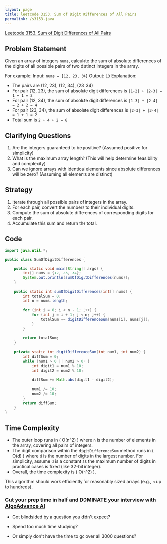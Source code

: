 ```yaml
---
layout: page
title: leetcode 3153. Sum of Digit Differences of All Pairs
permalink: /s3153-java
---
```

[Leetcode 3153. Sum of Digit Differences of All Pairs](https://algoadvance.github.io/algoadvance/l3153)
## Problem Statement

Given an array of integers `nums`, calculate the sum of absolute differences of the digits of all possible pairs of two distinct integers in the array.

For example:
Input: `nums = [12, 23, 34]`
Output: `13`
Explanation:
- The pairs are (12, 23), (12, 34), (23, 34)
- For pair (12, 23), the sum of absolute digit differences is `|1-2| + |2-3| = 1 + 1 = 2`
- For pair (12, 34), the sum of absolute digit differences is `|1-3| + |2-4| = 2 + 2 = 4`
- For pair (23, 34), the sum of absolute digit differences is `|2-3| + |3-4| = 1 + 1 = 2`
- Total sum is `2 + 4 + 2 = 8`

## Clarifying Questions

1. Are the integers guaranteed to be positive? (Assumed positive for simplicity)
2. What is the maximum array length? (This will help determine feasibility and complexity)
3. Can we ignore arrays with identical elements since absolute differences will be zero? (Assuming all elements are distinct)

## Strategy

1. Iterate through all possible pairs of integers in the array.
2. For each pair, convert the numbers to their individual digits.
3. Compute the sum of absolute differences of corresponding digits for each pair.
4. Accumulate this sum and return the total.

## Code

```java
import java.util.*;

public class SumOfDigitDifferences {
    
    public static void main(String[] args) {
        int[] nums = {12, 23, 34};
        System.out.println(sumOfDigitDifferences(nums));
    }
    
    public static int sumOfDigitDifferences(int[] nums) {
        int totalSum = 0;
        int n = nums.length;
        
        for (int i = 0; i < n - 1; i++) {
            for (int j = i + 1; j < n; j++) {
                totalSum += digitDifferenceSum(nums[i], nums[j]);
            }
        }
        
        return totalSum;
    }
    
    private static int digitDifferenceSum(int num1, int num2) {
        int diffSum = 0;
        while (num1 > 0 || num2 > 0) {
            int digit1 = num1 % 10;
            int digit2 = num2 % 10;
            
            diffSum += Math.abs(digit1 - digit2);
            
            num1 /= 10;
            num2 /= 10;
        }
        return diffSum;
    }
}
```

## Time Complexity

- The outer loop runs in \( O(n^2) \) where `n` is the number of elements in the array, covering all pairs of integers.
- The digit comparison within the `digitDifferenceSum` method runs in \( O(d) \) where `d` is the number of digits in the largest number. For simplicity, assume `d` is a constant as the maximum number of digits in practical cases is fixed (like 32-bit integer).
- Overall, the time complexity is \( O(n^2) \).

This algorithm should work efficiently for reasonably sized arrays (e.g., `n` up to hundreds).


### Cut your prep time in half and DOMINATE your interview with [AlgoAdvance AI](https://algoAdvance.com)

- Got blindsided by a question you didn't expect?

- Spend too much time studying?

- Or simply don't have the time to go over all 3000 questions?

